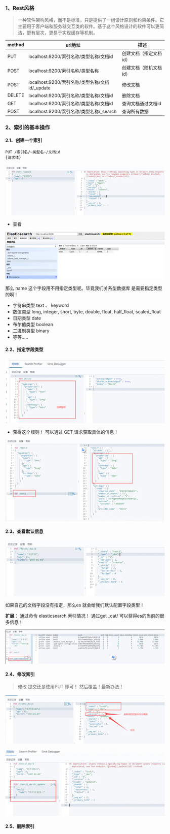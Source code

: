 ### 1、Rest风格

> 一种软件架构风格，而不是标准，只是提供了一组设计原则和约束条件。它主要用于客户端和服务器交互类的软件。基于这个风格设计的软件可以更简洁，更有层次，更易于实现缓存等机制。

| method | url地址                                         | 描述                   |
| ------ | ----------------------------------------------- | ---------------------- |
| PUT    | localhost:9200/索引名称/类型名称/文档id         | 创建文档（指定文档id） |
| POST   | localhost:9200/索引名称/类型名称                | 创建文档（随机文档id） |
| POST   | localhost:9200/索引名称/类型名称/文档id/_update | 修改文档               |
| DELETE | localhost:9200/索引名称/类型名称/文档id         | 删除文档               |
| GET    | localhost:9200/索引名称/类型名称/文档id         | 查询文档通过文档id     |
| POST   | localhost:9200/索引名称/类型名称/_search        | 查询所有数据           |

### 2、索引的基本操作

#### 2.1、创建一个索引

```restructuredtext
PUT /索引名/~类型名~/文档id
{请求体}
```

![1606998893898](../../../image/1606998893898.png)

- 查看

![1606998918510](../../../image/1606998918510.png)

那么 name 这个字段用不用指定类型呢。毕竟我们关系型数据库 是需要指定类型的啊 !

- 字符串类型
   text 、 keyword
- 数值类型
   long, integer, short, byte, double, float, half_float, scaled_float
- 日期类型
   date
- 布尔值类型
   boolean
- 二进制类型
   binary
- 等等.....

#### 2.2、指定字段类型

![1606998964720](../../../image/1606998964720.png)

- 获得这个规则！ 可以通过 GET 请求获取具体的信息！

![1606998979274](../../../image/1606998979274.png)

#### 2.3、查看默认信息

![1606999000084](../../../image/1606999000084.png)

如果自己的文档字段没有指定，那么es 就会给我们默认配置字段类型！

**扩展**： 通过命令 elasticsearch 索引情况！ 通过get _cat/ 可以获得es的当前的很多信息！

![1606999019906](../../../image/1606999019906.png)

#### 2.4、修改索引

>  修改 提交还是使用PUT 即可！ 然后覆盖！最新办法！

![1606999077598](../../../image/1606999077598.png)

![1606999084804](../../../image/1606999084804.png)

#### 2.5、删除索引

